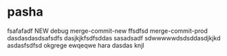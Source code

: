 # pasha
fsafafadf
NEW
debug
merge-commit-new
ffsdfsd
merge-commit-prod
dasdasdasdsafsdfs
dasjkjkfsdfsddas
sasadsadf
sdwwwwwdsdsddasdjkjkd
asdasfsdfsd
okgrege
ewqeqwe
hara
dasdas
knjl
